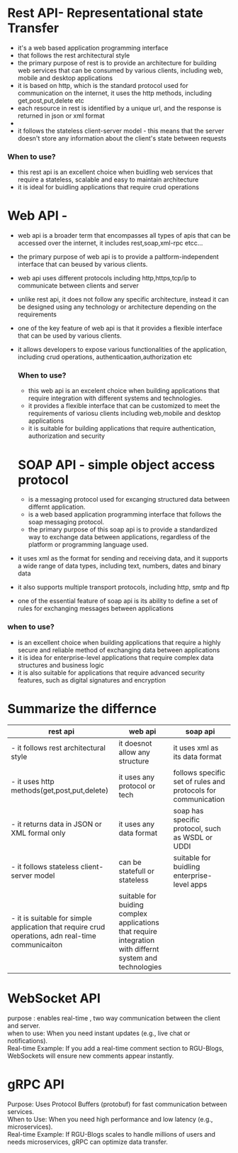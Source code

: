 # Rest API- Representational state Transfer
- it's a web based application programming interface
- that follows the rest architectural style
- the primary purpose of rest is to provide an architecture for building web services that can be consumed by various clients, including web, mobile and desktop applications
- it is based on http, which is the standard protocol used for communication on the internet, it uses the http methods, including get,post,put,delete etc
- each resource in rest is identified by a unique url, and the response is returned in json or xml format
- 
-  it follows the stateless client-server model - this means that the server doesn't store any information about the client's state between requests
### When to use?
- this rest api is an excellent choice when buidling web services that require a stateless, scalable and easy to maintain architecture
- it is ideal for buidling applications that require crud operations




# Web API - 
- web api is a broader term that encompasses all types of apis that can be accessed over the internet, it includes rest,soap,xml-rpc etcc...
- the primary purpose of web api is to provide a paltform-independent interface that can beused by various clients.
- web api uses different protocols including http,https,tcp/ip to communicate between clients and server
- unlike rest api, it does not follow any specific architecture, instead it can be designed using any technology or architecture depending on the requirements
- one of the key feature of web api is that it provides a flexible interface that can be used by various clients.
- it allows developers to expose various functionalities of the application,  including crud operations, authenticaation,authorization etc

  ### When to use?
  - this web api is an excelent choice when building applications that require integration with different systems and technologies.
  - it provides a flexible interface that can be customized to meet the requirements of variosu clients including web,mobile and desktop applications
  - it is suitable for building applications that require authentication, authorization and security




  # SOAP API - simple object access protocol
  - is a messaging protocol used for excanging structured data between differnt application.
  - is a web based application programming interface that follows the soap messaging protocol.
  - the primary purpose of this soap api is to provide a standardized way to exchange data between applications, regardless of the platform or programming language used.
 -  it uses xml as the format for sending and receiving data, and it supports a wide range of data types, including text, numbers, dates and binary data
 -  it also supports multiple transport protocols, including http, smtp and ftp
 -  one of the essential feature of soap api is its ability to define a set of rules for exchanging messages between applications


### when to use?
- is an excellent choice when building applications that require a highly secure and reliable method of exchanging data between applications
- it is idea for enterprise-level applications that require complex data structures and business logic
- it is also suitable for applications that require advanced security features, such as digital signatures and encryption



# Summarize the differnce
| rest api | web api | soap api |
| ------ | ------ | ------- |
| - it follows rest architectural style | it doesnot allow any structure | it uses xml as its data format|
| - it uses http methods(get,post,put,delete) | it uses any protocol or tech | follows specific set of rules and protocols for communication|
| - it returns data in JSON or XML formal only | it uses any data format| soap has specific protocol, such as WSDL or UDDI|
| - it follows stateless client-server model | can be statefull or stateless | suitable for buidling enterprise-level apps|
| - it is suitable for simple application that require crud operations, adn real-time communicaiton | suitable for buiding complex applications that require integration with differnt system and technologies ||



# WebSocket API
purpose : enables real-time , two way communication between the client and server.<br>
when to use: When you need instant updates (e.g., live chat or notifications).<br>
Real-time Example: If you add a real-time comment section to RGU-Blogs, WebSockets will ensure new comments appear instantly.<br>


# gRPC API
Purpose: Uses Protocol Buffers (protobuf) for fast communication between services.<br>
When to Use: When you need high performance and low latency (e.g., microservices).<br>
Real-time Example: If RGU-Blogs scales to handle millions of users and needs microservices, gRPC can optimize data transfer.
